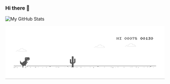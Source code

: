 ### Hi there 👋

<!--
**Ayushbajpai19/Ayushbajpai19** is a ✨ _special_ ✨ repository because its `README.md` (this file) appears on your GitHub profile.

Here are some ideas to get you started:

- 🔭 I’m currently working on ...
- 🌱 I’m currently learning ...
- 👯 I’m looking to collaborate on ...
- 🤔 I’m looking for help with ...
- 💬 Ask me about ...
- 📫 How to reach me: ...
- 😄 Pronouns: ...
- ⚡ Fun fact: ...
-->

![My GitHub Stats](https://github-readme-stats.vercel.app/api?username=Ayushbajpai19&show_icons=true&hide_border=true&icon_color=7348B7&title_color=000000)

![alt text](https://github.com/Ayushbajpai19/Ayushbajpai19/blob/master/dino.gif?raw=true)

